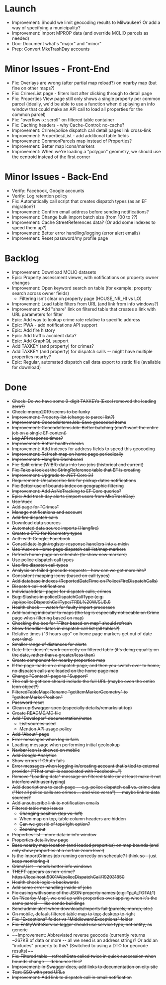 # Launch
* Improvement: Should we limit geocoding results to Milwaukee? Or add a way of specifying a municipality?
* Improvement: Import MPROP data (and override MCLIO parcels as needed)
* Doc: Document what's "major" and "minor"
* Prep: Convert MkeTrashDay accounts

# Minor Issues - Front-End
* Fix: Overlays are wrong (after partial map reload?) on nearby map (but fine on other maps?)
* Fix: Crime/List page - filters lost after clicking through to detail page
* Fix: Properties View page still only shows a single property per common parcel (ideally, we'd be able to use a function when displaying an info window that could make an API call to load all properties for the common parcel)
* Fix: "overflow-x: scroll" on filtered table container
* Fix: Caching headers - why Cache-Control: no-cache?
* Improvement: Crime/police dispatch call detail pages link cross-link
* Improvement: Properties/List - add additional table fields
* Improvement: CommonParcels map instead of Properties?
* Improvement: Better map icons/markers
* Improvement: When we're loading a "polygon" geometry, we should use the centroid instead of the first corner

# Minor Issues - Back-End
* Verify: Facebook, Google accounts
* Verify: Log retention policy
* Fix: Automatically call script that creates dispatch types (as an EF migration?)
* Improvement: Confirm email address before sending notifications?
* Improvement: Change bulk import batch size (from 100 to ??)
* Improvement: Cache StreetReferences data? (Or add some indexes to speed them up?)
* Improvement: Better error handling/logging (error alert emails)
* Improvement: Reset password/my profile page

# Backlog
* Improvement: Download MCLIO datasets
* Epic: Property assessment viewer, with notifications on property owner changes
* Improvement: Open keyword search on table (for example: property search across owner fields)
  * Filtering isn't clear on property page (HOUSE_NR_HI vs LO)
* Improvement: Load table filters from URL (and link from info windows?)
* Improvement: Add "share" link on filtered table that creates a link with URL parameters for filter
* Epic: Add way to lookup crime rate relative to specific address
* Epic: PWA - add notifications API support
* Epic: Add fire history
* Epic: Add traffic accident data?
* Epic: Add GraphQL support
* Add TAXKEY (and property) for crimes?
* Add TAXKEY (and property) for dispatch calls -- might have multiple properties nearby?
* Epic: Regular, automated dispatch call data export to static file (available for download)

# Done
* ~~Check: Do we have some 9-digit TAXKEYs (Excel removed the leading zero?)~~
* ~~Check: mprop2019 seems to be funky~~
* ~~Improvement: Property list (change to parcel list?)~~
* ~~Improvement: GeocodeItemsJob: Save geocoded items~~
* ~~Improvement: GeocodeItemsJob: Better batching (don't want the entire job on a single EF content)~~
* ~~Log API response times?~~
* ~~Improvement: Better health checks~~
* ~~Improvement: Add indexes for address fields to speed this geocoding~~
* ~~Improvement: Refresh map on home page periodically~~
* ~~Improvement: Hangfire Dashboard~~
* ~~Fix: Split crime (WIBR) data into two jobs (historical and current)~~
* ~~Fix: Take a look at the StringReference table that EF is creating~~
* ~~Improvement: Upgrade to .NET Core 3.1~~
* ~~Requirement: Unsubscribe link for pickup dates notifications~~
* ~~Fix: Better use of bounds index on geographic filtering~~
* ~~Improvement: Add AsNoTracking to EF Core queries?~~
* ~~Epic: Add trash day alerts (import users from MkeTrashDay)~~
* ~~Use Vuex~~
* ~~Add page for "Crimes"~~
* ~~Manage notifications and account~~
* ~~Add fire dispatch calls~~
* ~~Download data sources~~
* ~~Automated data source imports (Hangfire)~~
* ~~Create a DTO for IGeometry types~~
* ~~Auth with Google, Facebook~~
* ~~Consolidate login/register response handlers into a mixin~~
* ~~Use Vuex on Home page dispatch call list/map markers~~
* ~~Refresh home page on schedule (to show new markers)~~
* ~~Use police dispatch call types~~
* ~~Use fire dispatch call types~~
* ~~Analysis on failed geocode requests - how can we get more hits?~~
* ~~Consistent mapping icons (based on call types)~~
* ~~Add database indexes (ReportedDateTime on Police/FireDispatchCalls)~~
* ~~Dispatch call notifications~~
* ~~Individual/detail pages for dispatch calls, crimes~~
* ~~Bug: Slashes in policeDispatchCallType (e.g. /api/policeDispatchCallType/TRBL%20W/SUBJ)~~
* ~~Health check -- watch for faulty import processes~~
* ~~Add loading indicator to maps (the lag is especially noticeable on Crime page when filtering based on map)~~
* ~~Checking the box for "Filter based on map" should refresh~~
* ~~Show friendlier dates in dispatch call list (all tables?)~~
* ~~Relative times ("3 hours ago" on home page markers get out of date over time)~~
* ~~Smaller range of distances for alerts~~
* ~~Date filter doesn't work correctly on filtered table (it's doing equality on the date, rather than a greater/less than)~~
* ~~Create component for nearby properties map~~
* ~~If the page loads on a dispatch page, and then you switch over to home, no dispatch calls are loaded on the home page map~~
* ~~Change "Contact" page to "Support"~~
* ~~The call to getIcon should include the full URL (maybe even the entire Icon object?)~~
* ~~FilteredTableMap: Rename "getItemMarkerGeometry" to "getItemMarkerPosition"~~
* ~~Password reset~~
* ~~Clean up Swagger spec (especially details/remarks at top)~~
* ~~Create README.MD file~~
* ~~Add "Developer" documentation/notes~~
  * ~~List sources used~~
  * ~~Mention API usage policy~~
* ~~Add "About" page~~
* ~~Error messages when log in fails~~
* ~~Loading message when performing initial geolookup~~
* ~~Navbar icon is skewed on mobile~~
* ~~Add Google Analytics~~
* ~~Show errors if OAuth fails~~
* ~~Error messages when logging in/creating account that's tied to external provider ("That email is associated with Facebook...")~~
* ~~Remove "Loading data" message on filtered table (or at least make it not interfere with user typing)~~
* ~~Add descriptions to each page -- e.g. police dispatch call vs. crime data ("Not all police calls are crimes ... and vice versa") -- maybe link to data sources?~~
* ~~Add unsubscribe link to notification emails~~
* ~~Filtered table map issues~~
  * ~~Changing position (top vs. left)~~
  * ~~When map on top, table column headers are hidden~~
  * ~~Can we get rid of top/right option?~~
  * ~~Zooming out~~
* ~~Properties list - more data in info window~~
* ~~Properties detail/view page~~
* ~~Base nearby map location (and loaded properties) on map bounds (and only show properties at a certain zoom level)~~
* ~~Is the ImportCrimes job running correctly on schedule? I think so - just keep monitoring it~~
* ~~Crime\List - needs better info windows~~
* ~~THEFT appears as non-crime? https://localhost:5001/#/policeDispatchCall/192931850~~
* ~~Health check logic is backwards~~
* ~~Add some error handling inside of jobs~~
* ~~Fix casing with some of the JSON property names (e.g. "p_A_TOTAL")~~
* ~~On "Nearby Map", we end up with properties overlapping when it's the same parcel -- like condo buildings~~
* ~~Send admin alert when downloads/imports fail (parcels, mprop, etc.)~~
* ~~On mobile, default filtered table map to top; desktop to right~~
* ~~Fix: "Exceptions" folder vs "Middleware\Exceptions" folder~~
* ~~Fix: EntityWriteService logger should use service type, not entity, as generic~~
* ~~Improvement: Abbreviated reverse geocode (currently returns ~267KB of data or more -- all we need is an address string)? Or add an "includes" property to this? (Switched to using a DTO for geocode results)~~
* ~~Fix: Filtered table - refreshData called twice in quick succession when bounds change -- debounce this?~~
* ~~Improvement: In Swagger docs, add links to documentation on city site~~
* ~~Test: SSO with prod URLs~~
* ~~Improvement: Add link to dispatch call in email notification~~
